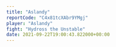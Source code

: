 ```yaml
---
title: "Aslandy"
reportCode: "C4x81tcXAbr9YMgj"
player: "Aslandy"
fight: "Hydross the Unstable"
date: 2021-09-22T19:00:43.822000+00:00
---
```

